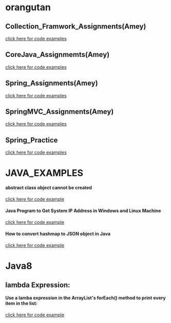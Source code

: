 # orangutan

## Collection_Framwork_Assignments(Amey)
[click here for code examples][1]

[1]:Collection_Framwork_Assignments

## CoreJava_Assignmemts(Amey)
[click here for code examples][1]

[1]:CoreJava_Assignmemts
 

## Spring_Assignments(Amey)
[click here for code examples][1]

[1]:Spring_Assignments
 

## SpringMVC_Assignments(Amey)
[click here for code examples][1]

[1]:SpringMVC_Assignments
  

## Spring_Practice
[click here for code examples][1]

[1]:Spring_Practice
 

# JAVA_EXAMPLES

#### abstract class object cannot be created
[click here for code example][1]

[1]:src/main/java/collections/main/java/corejava/example_abstract/two/App.java

#### Java Program to Get System IP Address in Windows and Linux Machine
[click here for code example][1]

[1]:src/main/java/examples/others/one/App.java

#### How to convert hashmap to JSON object in Java
[click here for code example][1]

[1]:src/main/java/examples/others/two/ConvertToJson.java

#### 

# Java8

## lambda Expression: 

#### Use a lamba expression in the ArrayList's forEach() method to print every item in the list:
[click here for code example][1]

[1]:src/main/java/examples/java8/lambda/one/App2.java

####  

####

####



